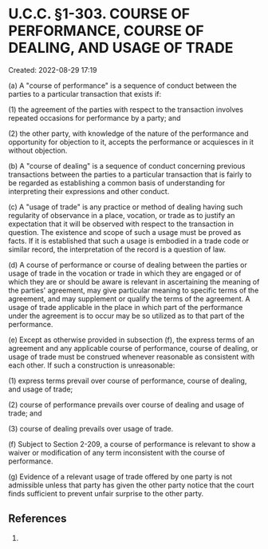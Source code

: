 # U.C.C. §1-303. COURSE OF PERFORMANCE, COURSE OF DEALING, AND USAGE OF TRADE
Created: 2022-08-29 17:19

(a) A "course of performance" is a sequence of conduct between the parties to a particular transaction that exists if:

(1) the agreement of the parties with respect to the transaction involves repeated occasions for performance by a party; and

(2) the other party, with knowledge of the nature of the performance and opportunity for objection to it, accepts the performance or acquiesces in it without objection.

(b) A "course of dealing" is a sequence of conduct concerning previous transactions between the parties to a particular transaction that is fairly to be regarded as establishing a common basis of understanding for interpreting their expressions and other conduct.

(c) A "usage of trade" is any practice or method of dealing having such regularity of observance in a place, vocation, or trade as to justify an expectation that it will be observed with respect to the transaction in question. The existence and scope of such a usage must be proved as facts. If it is established that such a usage is embodied in a trade code or similar record, the interpretation of the record is a question of law.

(d) A course of performance or course of dealing between the parties or usage of trade in the vocation or trade in which they are engaged or of which they are or should be aware is relevant in ascertaining the meaning of the parties' agreement, may give particular meaning to specific terms of the agreement, and may supplement or qualify the terms of the agreement. A usage of trade applicable in the place in which part of the performance under the agreement is to occur may be so utilized as to that part of the performance.

(e) Except as otherwise provided in subsection (f), the express terms of an agreement and any applicable course of performance, course of dealing, or usage of trade must be construed whenever reasonable as consistent with each other. If such a construction is unreasonable:

(1) express terms prevail over course of performance, course of dealing, and usage of trade;

(2) course of performance prevails over course of dealing and usage of trade; and

(3) course of dealing prevails over usage of trade.

(f) Subject to Section 2-209, a course of performance is relevant to show a waiver or modification of any term inconsistent with the course of performance.

(g) Evidence of a relevant usage of trade offered by one party is not admissible unless that party has given the other party notice that the court finds sufficient to prevent unfair surprise to the other party.


## References

1. 